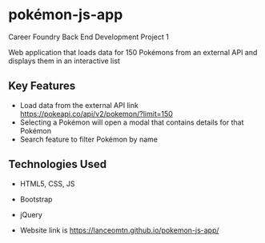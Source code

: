 # pokémon-js-app
Career Foundry Back End Development Project 1

Web application that loads data for 150 Pokémons from an external API and displays them in an interactive list

## Key Features
-   Load data from the external API link https://pokeapi.co/api/v2/pokemon/?limit=150
-   Selecting a Pokémon will open a modal that contains details for that Pokémon
-   Search feature to filter Pokémon by name

## Technologies Used
- HTML5, CSS, JS
- Bootstrap
- jQuery

- Website link is https://lanceomtn.github.io/pokemon-js-app/
